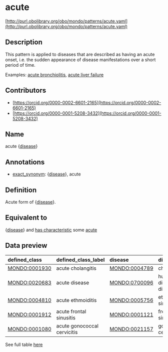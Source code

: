 # acute 

[http://purl.obolibrary.org/obo/mondo/patterns/acute.yaml](http://purl.obolibrary.org/obo/mondo/patterns/acute.yaml)
## Description 

This pattern is applied to diseases that are described as having an acute onset, i.e. the sudden appearance of disease manifestations over a short period of time.

Examples: [acute bronchiolitis](http://purl.obolibrary.org/obo/MONDO_0020680), [acute liver failure](http://purl.obolibrary.org/obo/MONDO_0019542)
## Contributors 
* [https://orcid.org/0000-0002-6601-2165](https://orcid.org/0000-0002-6601-2165) 
* [https://orcid.org/0000-0001-5208-3432](https://orcid.org/0000-0001-5208-3432) 
## Name 

acute {[disease](http://purl.obolibrary.org/obo/MONDO_0000001)}

## Annotations 

* [exact_synonym](http://www.geneontology.org/formats/oboInOwl#hasExactSynonym): {[disease](http://purl.obolibrary.org/obo/MONDO_0000001)}, acute

## Definition 

Acute form of {[disease](http://purl.obolibrary.org/obo/MONDO_0000001)}.

## Equivalent to 

{[disease](http://purl.obolibrary.org/obo/MONDO_0000001)} and [has characteristic](http://purl.obolibrary.org/obo/RO_0000053) some [acute](http://purl.obolibrary.org/obo/PATO_0000389)

## Data preview 
| defined_class                                | defined_class_label         | disease                                      | disease_label             |
|:---------------------------------------------|:----------------------------|:---------------------------------------------|:--------------------------|
| [MONDO:0001930](http://purl.obolibrary.org/obo/MONDO_0001930) | acute cholangitis           | [MONDO:0004789](http://purl.obolibrary.org/obo/MONDO_0004789) | cholangitis               |
| [MONDO:0020683](http://purl.obolibrary.org/obo/MONDO_0020683) | acute disease               | [MONDO:0700096](http://purl.obolibrary.org/obo/MONDO_0700096) | human disease or disorder |
| [MONDO:0004810](http://purl.obolibrary.org/obo/MONDO_0004810) | acute ethmoiditis           | [MONDO:0005756](http://purl.obolibrary.org/obo/MONDO_0005756) | ethmoid sinusitis         |
| [MONDO:0001912](http://purl.obolibrary.org/obo/MONDO_0001912) | acute frontal sinusitis     | [MONDO:0001121](http://purl.obolibrary.org/obo/MONDO_0001121) | frontal sinusitis         |
| [MONDO:0001080](http://purl.obolibrary.org/obo/MONDO_0001080) | acute gonococcal cervicitis | [MONDO:0021157](http://purl.obolibrary.org/obo/MONDO_0021157) | gonococcal cervicitis     |

See full table [here](https://github.com/monarch-initiative/mondo/blob/master/src/patterns/data/matches/acute.tsv) 
